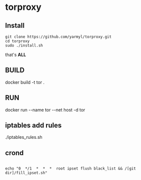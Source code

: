 # torproxy

## Install
```
git clone https://github.com/yarmyl/torproxy.git
cd torproxy
sudo ./install.sh
```
that's **ALL**

## BUILD

docker build -t tor .

## RUN

docker run --name tor --net host -d tor

## iptables add rules

./iptables_rules.sh

## crond
<code>
echo "0  */1  *  *  *  root ipset flush black_list && /[git dir]/fill_ipset.sh"
</code>
